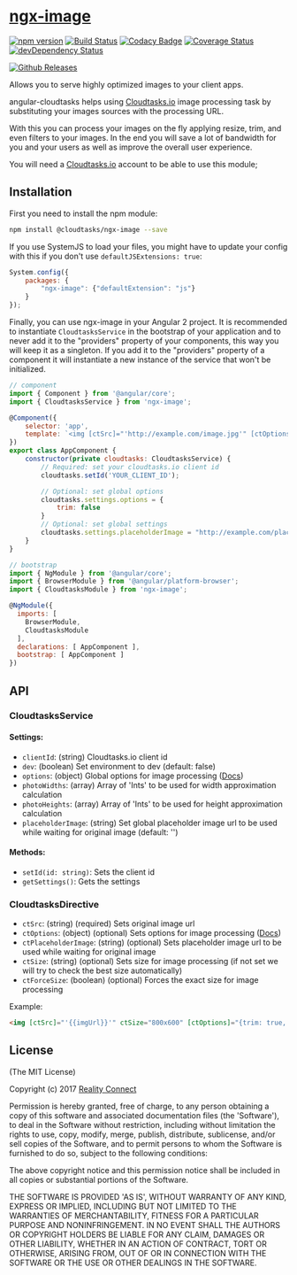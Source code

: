 # [ngx-image](https://cloudtasks.io)
[![npm version](https://img.shields.io/npm/v/@cloudtasks/ngx-image.svg?style=flat)](https://www.npmjs.com/package/@cloudtasks/ngx-image)
[![Build Status](https://img.shields.io/travis/Cloudtasks/ngx-image/master.svg?style=flat)](https://travis-ci.org/Cloudtasks/ngx-image)
[![Codacy Badge](https://api.codacy.com/project/badge/grade/bafd522f82da48fda8bb25bee689b32f)](https://www.codacy.com/app/jonnybgod/ngx-image)
[![Coverage Status](https://coveralls.io/repos/Cloudtasks/ngx-image/badge.svg?branch=master&service=github)](https://coveralls.io/github/Cloudtasks/ngx-image?branch=master)
[![devDependency Status](https://david-dm.org/Cloudtasks/ngx-image/dev-status.svg)](https://david-dm.org/Cloudtasks/ngx-image#info=devDependencies)

[![Github Releases](https://img.shields.io/github/downloads/Cloudtasks/ngx-image/latest/total.svg)]()

Allows you to serve highly optimized images to your client apps.

angular-cloudtasks helps using [Cloudtasks.io](https://cloudtasks.io) image processing task by substituting your images sources with the processing URL.

With this you can process your images on the fly applying resize, trim, and even filters to your images. In the end you will save a lot of bandwidth for you and your users as well as improve the overall user experience.

You will need a [Cloudtasks.io](https://cloudtasks.io) account to be able to use this module;

## Installation
First you need to install the npm module:
```sh
npm install @cloudtasks/ngx-image --save
```

If you use SystemJS to load your files, you might have to update your config with this if you don't use `defaultJSExtensions: true`:
```js
System.config({
	packages: {
		"ngx-image": {"defaultExtension": "js"}
	}
});
```

Finally, you can use ngx-image in your Angular 2 project.
It is recommended to instantiate `CloudtasksService` in the bootstrap of your application and to never add it to the "providers" property of your components, this way you will keep it as a singleton.
If you add it to the "providers" property of a component it will instantiate a new instance of the service that won't be initialized.

```js
// component
import { Component } from '@angular/core';
import { CloudtasksService } from 'ngx-image';

@Component({
	selector: 'app',
	template: `<img [ctSrc]="'http://example.com/image.jpg'" [ctOptions]="{trim: true, smart: 'face', filters: 'blur(10):flip()'}">`
})
export class AppComponent {
	constructor(private cloudtasks: CloudtasksService) {
		// Required: set your cloudtasks.io client id
		cloudtasks.setId('YOUR_CLIENT_ID');

		// Optional: set global options
		cloudtasks.settings.options = {
			trim: false
		}
		// Optional: set global settings
		cloudtasks.settings.placeholderImage = "http://example.com/placeholderImage.jpg";
	}
}

// bootstrap
import { NgModule } from '@angular/core';
import { BrowserModule } from '@angular/platform-browser';
import { CloudtasksModule } from 'ngx-image';

@NgModule({
  imports: [
  	BrowserModule,
  	CloudtasksModule
  ],
  declarations: [ AppComponent ], 
  bootstrap: [ AppComponent ]
})
```

## API
### CloudtasksService
#### Settings:
- `clientId`: (string) Cloudtasks.io client id
- `dev`: (boolean) Set environment to dev (default: false)
- `options`: (object) Global options for image processing ([Docs](https://cloudtasks.io/docs/image/#image))
- `photoWidths`: (array) Array of 'Ints' to be used for width approximation calculation
- `photoHeights`: (array) Array of 'Ints' to be used for height approximation calculation
- `placeholderImage`: (string) Set global placeholder image url to be used while waiting for original image (default: '')
	
#### Methods:
- `setId(id: string)`: Sets the client id
- `getSettings()`: Gets the settings

### CloudtasksDirective
- `ctSrc`: (string) (required) Sets original image url
- `ctOptions`: (object) (optional) Sets options for image processing ([Docs](https://cloudtasks.io/docs/image/#image))
- `ctPlaceholderImage`: (string) (optional) Sets placeholder image url to be used while waiting for original image
- `ctSize`: (string) (optional) Sets size for image processing (if not set we will try to check the best size automatically)
- `ctForceSize`: (boolean) (optional) Forces the exact size for image processing

Example:
```html
<img [ctSrc]="'{{imgUrl}}'" ctSize="800x600" [ctOptions]="{trim: true, smart: 'face', filters: 'blur(10):flip()'}" ctPlaceholderImage="http://example.com/placeholderImage.jpg" ctForceSize="true">
```

## License

(The MIT License)

Copyright (c) 2017 [Reality Connect](http://reality-connect.pt)

Permission is hereby granted, free of charge, to any person obtaining a copy of this software and associated documentation files (the 'Software'), to deal in the Software without restriction, including without limitation the rights to use, copy, modify, merge, publish, distribute, sublicense, and/or sell copies of the Software, and to permit persons to whom the Software is furnished to do so, subject to the following conditions:

The above copyright notice and this permission notice shall be included in all copies or substantial portions of the Software.

THE SOFTWARE IS PROVIDED 'AS IS', WITHOUT WARRANTY OF ANY KIND, EXPRESS OR IMPLIED, INCLUDING BUT NOT LIMITED TO THE WARRANTIES OF MERCHANTABILITY, FITNESS FOR A PARTICULAR PURPOSE AND NONINFRINGEMENT. IN NO EVENT SHALL THE AUTHORS OR COPYRIGHT HOLDERS BE LIABLE FOR ANY CLAIM, DAMAGES OR OTHER LIABILITY, WHETHER IN AN ACTION OF CONTRACT, TORT OR OTHERWISE, ARISING FROM, OUT OF OR IN CONNECTION WITH THE SOFTWARE OR THE USE OR OTHER DEALINGS IN THE SOFTWARE.

[npm-url]: https://npmjs.org/package/ngx-image
[npm-image]: https://badge.fury.io/js/ngx-image.svg
[travis-url]: https://travis-ci.org/Cloudtasks/ngx-image
[travis-image]: https://travis-ci.org/Cloudtasks/ngx-image.svg?branch=master
